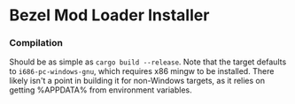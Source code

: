 # Bezel Mod Loader Installer
### Compilation
Should be as simple as `cargo build --release`. Note that the target defaults to `i686-pc-windows-gnu`, which requires x86 mingw to be installed.
There likely isn't a point in building it for non-Windows targets, as it relies on getting %APPDATA% from environment variables.
